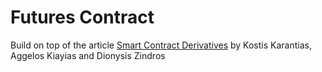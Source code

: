 # Futures Contract

Build on top of the article [Smart Contract Derivatives](https://eprint.iacr.org/2020/138.pdf) by Kostis Karantias, Aggelos Kiayias and Dionysis Zindros
